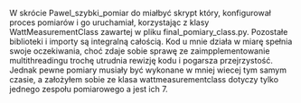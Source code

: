 W skrócie Pawel_szybki_pomiar do miałbyć skrypt który, konfigurował proces pomiarów i go uruchamiał, korzystając z klasy WattMeasurementClass zawartej w pliku final_pomiary_class.py. Pozostałe biblioteki i importy są integralną całością. Kod u mnie działa w miarę spełnia swoje oczekiwania, choć zdaje sobie sprawę ze zaimpplementowanie multithreadingu trochę utrudnia rewizję kodu i pogarsza przejrzystość. Jednak pewne pomiary musiały być wykonane w mniej wiecej tym samym czasie, a założyłem sobie ze klasa wattmeasurementclass dotyczy tylko jednego zespołu pomiarowego a jest ich 7.
